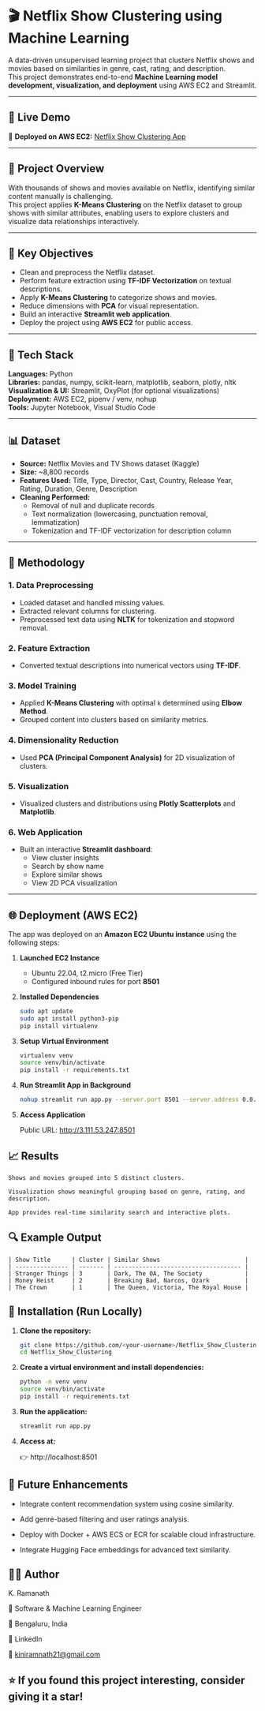 # 🎬 Netflix Show Clustering using Machine Learning

A data-driven unsupervised learning project that clusters Netflix shows and movies based on similarities in genre, cast, rating, and description.  
This project demonstrates end-to-end **Machine Learning model development, visualization, and deployment** using AWS EC2 and Streamlit.

---

## 🚀 Live Demo

🔗 **Deployed on AWS EC2:** [Netflix Show Clustering App](http://3.111.53.247:8501)

---

## 🧠 Project Overview

With thousands of shows and movies available on Netflix, identifying similar content manually is challenging.  
This project applies **K-Means Clustering** on the Netflix dataset to group shows with similar attributes, enabling users to explore clusters and visualize data relationships interactively.

---

## 🧩 Key Objectives

- Clean and preprocess the Netflix dataset.
- Perform feature extraction using **TF-IDF Vectorization** on textual descriptions.
- Apply **K-Means Clustering** to categorize shows and movies.
- Reduce dimensions with **PCA** for visual representation.
- Build an interactive **Streamlit web application**.
- Deploy the project using **AWS EC2** for public access.

---

## 🧰 Tech Stack

**Languages:** Python  
**Libraries:** pandas, numpy, scikit-learn, matplotlib, seaborn, plotly, nltk  
**Visualization & UI:** Streamlit, OxyPlot (for optional visualizations)  
**Deployment:** AWS EC2, pipenv / venv, nohup  
**Tools:** Jupyter Notebook, Visual Studio Code  

---

## 📊 Dataset

- **Source:** Netflix Movies and TV Shows dataset (Kaggle)  
- **Size:** ~8,800 records  
- **Features Used:** Title, Type, Director, Cast, Country, Release Year, Rating, Duration, Genre, Description  
- **Cleaning Performed:**
  - Removal of null and duplicate records  
  - Text normalization (lowercasing, punctuation removal, lemmatization)  
  - Tokenization and TF-IDF vectorization for description column  

---

## 🧮 Methodology

### 1. **Data Preprocessing**
- Loaded dataset and handled missing values.
- Extracted relevant columns for clustering.
- Preprocessed text data using **NLTK** for tokenization and stopword removal.

### 2. **Feature Extraction**
- Converted textual descriptions into numerical vectors using **TF-IDF**.

### 3. **Model Training**
- Applied **K-Means Clustering** with optimal `k` determined using **Elbow Method**.
- Grouped content into clusters based on similarity metrics.

### 4. **Dimensionality Reduction**
- Used **PCA (Principal Component Analysis)** for 2D visualization of clusters.

### 5. **Visualization**
- Visualized clusters and distributions using **Plotly Scatterplots** and **Matplotlib**.

### 6. **Web Application**
- Built an interactive **Streamlit dashboard**:
  - View cluster insights  
  - Search by show name  
  - Explore similar shows  
  - View 2D PCA visualization  

---

## 🌐 Deployment (AWS EC2)

The app was deployed on an **Amazon EC2 Ubuntu instance** using the following steps:

1. **Launched EC2 Instance**
   - Ubuntu 22.04, t2.micro (Free Tier)
   - Configured inbound rules for port **8501**

2. **Installed Dependencies**
   ```bash
   sudo apt update
   sudo apt install python3-pip
   pip install virtualenv

3. **Setup Virtual Environment**
   ```bash
   virtualenv venv
   source venv/bin/activate
   pip install -r requirements.txt

4. **Run Streamlit App in Background**
   ```bash
   nohup streamlit run app.py --server.port 8501 --server.address 0.0.0.0 &

5. **Access Application**

   Public URL: http://3.111.53.247:8501

## 📈 Results

    Shows and movies grouped into 5 distinct clusters.
    
    Visualization shows meaningful grouping based on genre, rating, and description.
    
    App provides real-time similarity search and interactive plots.

## 🔍 Example Output

    | Show Title      | Cluster | Similar Shows                        |
    | --------------- | ------- | ------------------------------------ |
    | Stranger Things | 3       | Dark, The OA, The Society            |
    | Money Heist     | 2       | Breaking Bad, Narcos, Ozark          |
    | The Crown       | 1       | The Queen, Victoria, The Royal House |

## 🔧 Installation (Run Locally)

1. **Clone the repository:**
   ```bash
   git clone https://github.com/<your-username>/Netflix_Show_Clustering.git
   cd Netflix_Show_Clustering

2. **Create a virtual environment and install dependencies:**
   ```bash
   python -m venv venv
   source venv/bin/activate
   pip install -r requirements.txt

4. **Run the application:**
   ```bash
   streamlit run app.py

5. **Access at:**

   👉 http://localhost:8501

## 🚀 Future Enhancements

- Integrate content recommendation system using cosine similarity.

- Add genre-based filtering and user ratings analysis.

- Deploy with Docker + AWS ECS or ECR for scalable cloud infrastructure.

- Integrate Hugging Face embeddings for advanced text similarity.

## 👨‍💻 Author
K. Ramanath

💼 Software & Machine Learning Engineer

📍 Bengaluru, India

🔗 LinkedIn

📧 kiniramnath21@gmail.com

## ⭐ If you found this project interesting, consider giving it a star!
